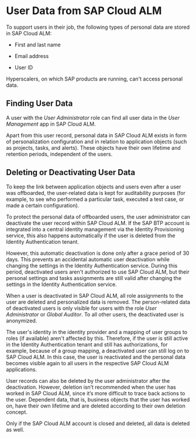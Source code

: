 <!-- loio65c98de8ac484ad4896b051e2c985ee1 -->

# User Data from SAP Cloud ALM

To support users in their job, the following types of personal data are stored in SAP Cloud ALM:

-   First and last name

-   Email address

-   User ID


Hyperscalers, on which SAP products are running, can't access personal data.



<a name="loio65c98de8ac484ad4896b051e2c985ee1__section_vcv_fk3_2tb"/>

## Finding User Data

A user with the *User Administrator* role can find all user data in the *User Management* app in SAP Cloud ALM.

Apart from this user record, personal data in SAP Cloud ALM exists in form of personalization configuration and in relation to application objects \(such as projects, tasks, and alerts\). These objects have their own lifetime and retention periods, independent of the users.



<a name="loio65c98de8ac484ad4896b051e2c985ee1__section_oks_bk3_2tb"/>

## Deleting or Deactivating User Data

To keep the link between application objects and users even after a user was offboarded, the user-related data is kept for auditability purposes \(for example, to see who performed a particular task, executed a test case, or made a certain configuration\).

To protect the personal data of offboarded users, the user administrator can deactivate the user record within SAP Cloud ALM. If the SAP BTP account is integrated into a central identity management via the Identity Provisioning service, this also happens automatically if the user is deleted from the Identity Authentication tenant.

However, this automatic deactivation is done only after a grace period of 30 days. This prevents an accidental automatic user deactivation while changing the settings in the Identity Authentication service. During this period, deactivated users aren't authorized to use SAP Cloud ALM, but their personal settings and tasks assignments are still valid after changing the settings in the Identity Authentication service.

When a user is deactivated in SAP Cloud ALM, all role assignments to the user are deleted and personalized data is removed. The person-related data of deactivated users is only visible for users with the role *User Administrator* or *Global Auditor*. To all other users, the deactivated user is anonymized.

The user's identity in the identity provider and a mapping of user groups to roles \(if available\) aren't affected by this. Therefore, if the user is still active in the Identity Authentication tenant and still has authorizations, for example, because of a group mapping, a deactivated user can still log on to SAP Cloud ALM. In this case, the user is reactivated and the personal data becomes visible again to all users in the respective SAP Cloud ALM applications.

User records can also be deleted by the user administrator after the deactivation. However, deletion isn’t recommended when the user has worked in SAP Cloud ALM, since it’s more difficult to trace back actions to the user. Dependent data, that is, business objects that the user has worked on, have their own lifetime and are deleted according to their own deletion concept.

Only if the SAP Cloud ALM account is closed and deleted, all data is deleted as well.

